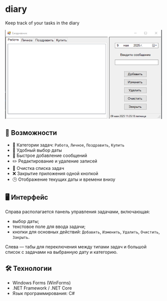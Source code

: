 # diary
Keep track of your tasks in the diary

![Скриншот интерфейса](Screenshot.png)

## 🚀 Возможности

- 🔖 Категории задач: `Работа`, `Личное`, `Поздравить`, `Купить`
- 📅 Удобный выбор даты
- 💬 Быстрое добавление сообщений
- ✏️ Редактирование и удаление записей
- 🧹 Очистка списка задач
- ❌ Закрытие приложения одной кнопкой
- 🕒 Отображение текущих даты и времени внизу

## 🖥️ Интерфейс

Справа располагается панель управления задачами, включающая:
- выбор даты;
- текстовое поле для ввода задачи;
- кнопки для основных действий: `Добавить`, `Изменить`, `Удалить`, `Очистить`, `Закрыть`.

Слева — табы для переключения между типами задач и большой список с задачами на выбранную дату и категорию.

## 🛠️ Технологии

- Windows Forms (WinForms)
- .NET Framework / .NET Core
- Язык программирования: C#
